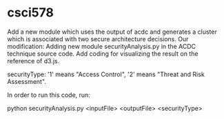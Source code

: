 # csci578

Add a new module which uses the output of acdc and generates a cluster which is associated with two secure architecture decisions.
Our modification:
Adding new module securityAnalysis.py in the ACDC technique source code.
Add coding for visualizing the result on the reference of d3.js.


securityType: '1' means "Access Control", '2' means "Threat and Risk Assessment".

In order to run this code, run: 

python securityAnalysis.py \<inputFile\> \<outputFile\> \<securityType\>
